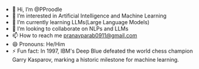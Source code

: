 - 👋 Hi, I’m @PProodle
- 👀 I’m interested in Artificial Intelligence and Machine Learning 
- 🌱 I’m currently learning LLMs(Large Language Models)
- 💞️ I’m looking to collaborate on NLPs and LLMs
- 📫 How to reach me pranavparab0911@gmail.com
- 😄 Pronouns: He/Him
- ⚡ Fun fact: In 1997, IBM's Deep Blue defeated the world chess champion Garry Kasparov, marking a historic milestone for machine learning.

<!---
PProodle/PProodle is a ✨ special ✨ repository because its `README.md` (this file) appears on your GitHub profile.
You can click the Preview link to take a look at your changes.
--->
